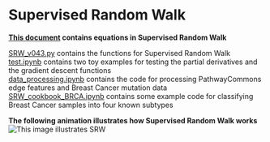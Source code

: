 # Supervised Random Walk  

**[This document](./equations_v043.ipynb) contains equations in Supervised Random Walk**  


[SRW_v043.py](./SRW_v043.py) contains the functions for Supervised Random Walk  
[test.ipynb](./test.ipynb) contains two toy examples for testing the partial derivatives and the gradient descent functions  
[data_processing.ipynb](./data_processing.ipynb) contains the code for processing PathwayCommons edge features and Breast Cancer mutation data  
[SRW_cookbook_BRCA.ipynb](./SRW_cookbook_BRCA.ipynb) contains some example code for classifying Breast Cancer samples into four known subtypes   


**The following animation illustrates how Supervised Random Walk works**  
![This image illustrates SRW](./images/BRCA.gif)

